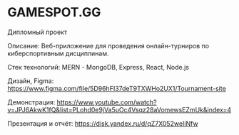 # GAMESPOT.GG

Дипломный проект

Описание: Веб-приложение для проведения онлайн-турниров по киберспортивным дисциплинам.

Стек технологий: MERN - MongoDB, Express, React, Node.js

Дизайн, Figma: https://www.figma.com/file/5D96hFI37deT9TXWHo2UX1/Tournament-site

Демонстрация: https://www.youtube.com/watch?v=JPJ6AkwK1fQ&list=PLohd0e9jVa5uOc4Vsqz28aVomewsEZmUk&index=4

Презентация и отчёт: https://disk.yandex.ru/d/qZ7X052weIiNfw
